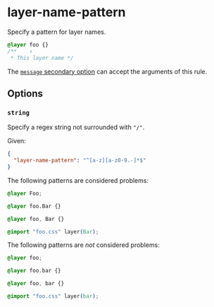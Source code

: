# layer-name-pattern

Specify a pattern for layer names.

<!-- prettier-ignore -->
```css
@layer foo {}
/**    ↑
 * This layer name */
```

The [`message` secondary option](../../../docs/user-guide/configure.md#message) can accept the arguments of this rule.

## Options

### `string`

Specify a regex string not surrounded with `"/"`.

Given:

```json
{
  "layer-name-pattern": "^[a-z][a-z0-9.-]*$"
}
```

The following patterns are considered problems:

<!-- prettier-ignore -->
```css
@layer Foo;
```

<!-- prettier-ignore -->
```css
@layer foo.Bar {}
```

<!-- prettier-ignore -->
```css
@layer foo, Bar {}
```

<!-- prettier-ignore -->
```css
@import "foo.css" layer(Bar);
```

The following patterns are _not_ considered problems:

<!-- prettier-ignore -->
```css
@layer foo;
```

<!-- prettier-ignore -->
```css
@layer foo.bar {}
```

<!-- prettier-ignore -->
```css
@layer foo, bar {}
```

<!-- prettier-ignore -->
```css
@import "foo.css" layer(bar);
```

